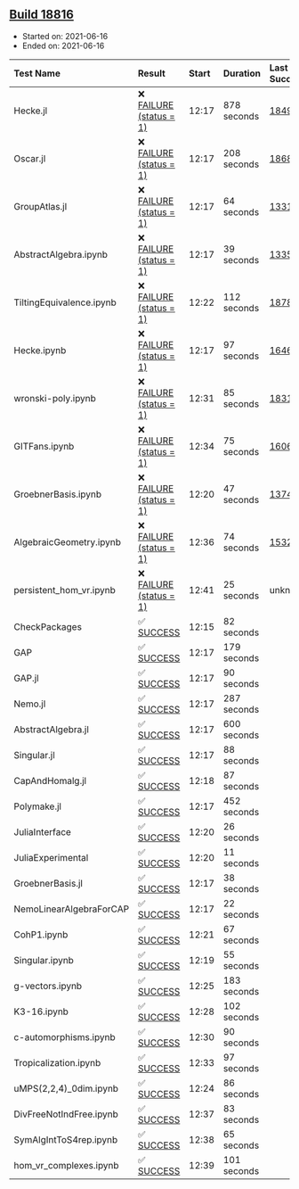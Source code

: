 ## [Build 18816](https://oscarci.mathematik.uni-kl.de/job/oscar/18816/)

* Started on: 2021-06-16
* Ended on: 2021-06-16

| Test Name    | Result | Start | Duration | Last Success | First Failure |
|:-------------|:-------|:------|:---------|:-------------|:--------------|
| Hecke.jl | ❌ [FAILURE (status = 1)](https://oscarci.mathematik.uni-kl.de/job/oscar/18816/artifact/logs/build-18816/Hecke.jl.log) | 12:17 | 878 seconds | [18490](https://oscarci.mathematik.uni-kl.de/job/oscar/18490/) | [18491](https://oscarci.mathematik.uni-kl.de/job/oscar/18491/) |
| Oscar.jl | ❌ [FAILURE (status = 1)](https://oscarci.mathematik.uni-kl.de/job/oscar/18816/artifact/logs/build-18816/Oscar.jl.log) | 12:17 | 208 seconds | [18684](https://oscarci.mathematik.uni-kl.de/job/oscar/18684/) | [18685](https://oscarci.mathematik.uni-kl.de/job/oscar/18685/) |
| GroupAtlas.jl | ❌ [FAILURE (status = 1)](https://oscarci.mathematik.uni-kl.de/job/oscar/18816/artifact/logs/build-18816/GroupAtlas.jl.log) | 12:17 | 64 seconds | [13311](https://oscarci.mathematik.uni-kl.de/job/oscar/13311/) | [13312](https://oscarci.mathematik.uni-kl.de/job/oscar/13312/) |
| AbstractAlgebra.ipynb | ❌ [FAILURE (status = 1)](https://oscarci.mathematik.uni-kl.de/job/oscar/18816/artifact/logs/build-18816/AbstractAlgebra.ipynb.log) | 12:17 | 39 seconds | [13355](https://oscarci.mathematik.uni-kl.de/job/oscar/13355/) | [13356](https://oscarci.mathematik.uni-kl.de/job/oscar/13356/) |
| TiltingEquivalence.ipynb | ❌ [FAILURE (status = 1)](https://oscarci.mathematik.uni-kl.de/job/oscar/18816/artifact/logs/build-18816/TiltingEquivalence.ipynb.log) | 12:22 | 112 seconds | [18789](https://oscarci.mathematik.uni-kl.de/job/oscar/18789/) | [18790](https://oscarci.mathematik.uni-kl.de/job/oscar/18790/) |
| Hecke.ipynb | ❌ [FAILURE (status = 1)](https://oscarci.mathematik.uni-kl.de/job/oscar/18816/artifact/logs/build-18816/Hecke.ipynb.log) | 12:17 | 97 seconds | [16463](https://oscarci.mathematik.uni-kl.de/job/oscar/16463/) | [16464](https://oscarci.mathematik.uni-kl.de/job/oscar/16464/) |
| wronski-poly.ipynb | ❌ [FAILURE (status = 1)](https://oscarci.mathematik.uni-kl.de/job/oscar/18816/artifact/logs/build-18816/wronski-poly.ipynb.log) | 12:31 | 85 seconds | [18314](https://oscarci.mathematik.uni-kl.de/job/oscar/18314/) | [18315](https://oscarci.mathematik.uni-kl.de/job/oscar/18315/) |
| GITFans.ipynb | ❌ [FAILURE (status = 1)](https://oscarci.mathematik.uni-kl.de/job/oscar/18816/artifact/logs/build-18816/GITFans.ipynb.log) | 12:34 | 75 seconds | [16068](https://oscarci.mathematik.uni-kl.de/job/oscar/16068/) | [16069](https://oscarci.mathematik.uni-kl.de/job/oscar/16069/) |
| GroebnerBasis.ipynb | ❌ [FAILURE (status = 1)](https://oscarci.mathematik.uni-kl.de/job/oscar/18816/artifact/logs/build-18816/GroebnerBasis.ipynb.log) | 12:20 | 47 seconds | [13748](https://oscarci.mathematik.uni-kl.de/job/oscar/13748/) | [13749](https://oscarci.mathematik.uni-kl.de/job/oscar/13749/) |
| AlgebraicGeometry.ipynb | ❌ [FAILURE (status = 1)](https://oscarci.mathematik.uni-kl.de/job/oscar/18816/artifact/logs/build-18816/AlgebraicGeometry.ipynb.log) | 12:36 | 74 seconds | [15322](https://oscarci.mathematik.uni-kl.de/job/oscar/15322/) | [15323](https://oscarci.mathematik.uni-kl.de/job/oscar/15323/) |
| persistent_hom_vr.ipynb | ❌ [FAILURE (status = 1)](https://oscarci.mathematik.uni-kl.de/job/oscar/18816/artifact/logs/build-18816/persistent_hom_vr.ipynb.log) | 12:41 | 25 seconds | unknown | unknown |
| CheckPackages | ✅ [SUCCESS](https://oscarci.mathematik.uni-kl.de/job/oscar/18816/artifact/logs/build-18816/CheckPackages.log) | 12:15 | 82 seconds |  |  |
| GAP | ✅ [SUCCESS](https://oscarci.mathematik.uni-kl.de/job/oscar/18816/artifact/logs/build-18816/GAP.log) | 12:17 | 179 seconds |  |  |
| GAP.jl | ✅ [SUCCESS](https://oscarci.mathematik.uni-kl.de/job/oscar/18816/artifact/logs/build-18816/GAP.jl.log) | 12:17 | 90 seconds |  |  |
| Nemo.jl | ✅ [SUCCESS](https://oscarci.mathematik.uni-kl.de/job/oscar/18816/artifact/logs/build-18816/Nemo.jl.log) | 12:17 | 287 seconds |  |  |
| AbstractAlgebra.jl | ✅ [SUCCESS](https://oscarci.mathematik.uni-kl.de/job/oscar/18816/artifact/logs/build-18816/AbstractAlgebra.jl.log) | 12:17 | 600 seconds |  |  |
| Singular.jl | ✅ [SUCCESS](https://oscarci.mathematik.uni-kl.de/job/oscar/18816/artifact/logs/build-18816/Singular.jl.log) | 12:17 | 88 seconds |  |  |
| CapAndHomalg.jl | ✅ [SUCCESS](https://oscarci.mathematik.uni-kl.de/job/oscar/18816/artifact/logs/build-18816/CapAndHomalg.jl.log) | 12:18 | 87 seconds |  |  |
| Polymake.jl | ✅ [SUCCESS](https://oscarci.mathematik.uni-kl.de/job/oscar/18816/artifact/logs/build-18816/Polymake.jl.log) | 12:17 | 452 seconds |  |  |
| JuliaInterface | ✅ [SUCCESS](https://oscarci.mathematik.uni-kl.de/job/oscar/18816/artifact/logs/build-18816/JuliaInterface.log) | 12:20 | 26 seconds |  |  |
| JuliaExperimental | ✅ [SUCCESS](https://oscarci.mathematik.uni-kl.de/job/oscar/18816/artifact/logs/build-18816/JuliaExperimental.log) | 12:20 | 11 seconds |  |  |
| GroebnerBasis.jl | ✅ [SUCCESS](https://oscarci.mathematik.uni-kl.de/job/oscar/18816/artifact/logs/build-18816/GroebnerBasis.jl.log) | 12:17 | 38 seconds |  |  |
| NemoLinearAlgebraForCAP | ✅ [SUCCESS](https://oscarci.mathematik.uni-kl.de/job/oscar/18816/artifact/logs/build-18816/NemoLinearAlgebraForCAP.log) | 12:17 | 22 seconds |  |  |
| CohP1.ipynb | ✅ [SUCCESS](https://oscarci.mathematik.uni-kl.de/job/oscar/18816/artifact/logs/build-18816/CohP1.ipynb.log) | 12:21 | 67 seconds |  |  |
| Singular.ipynb | ✅ [SUCCESS](https://oscarci.mathematik.uni-kl.de/job/oscar/18816/artifact/logs/build-18816/Singular.ipynb.log) | 12:19 | 55 seconds |  |  |
| g-vectors.ipynb | ✅ [SUCCESS](https://oscarci.mathematik.uni-kl.de/job/oscar/18816/artifact/logs/build-18816/g-vectors.ipynb.log) | 12:25 | 183 seconds |  |  |
| K3-16.ipynb | ✅ [SUCCESS](https://oscarci.mathematik.uni-kl.de/job/oscar/18816/artifact/logs/build-18816/K3-16.ipynb.log) | 12:28 | 102 seconds |  |  |
| c-automorphisms.ipynb | ✅ [SUCCESS](https://oscarci.mathematik.uni-kl.de/job/oscar/18816/artifact/logs/build-18816/c-automorphisms.ipynb.log) | 12:30 | 90 seconds |  |  |
| Tropicalization.ipynb | ✅ [SUCCESS](https://oscarci.mathematik.uni-kl.de/job/oscar/18816/artifact/logs/build-18816/Tropicalization.ipynb.log) | 12:33 | 97 seconds |  |  |
| uMPS(2,2,4)_0dim.ipynb | ✅ [SUCCESS](https://oscarci.mathematik.uni-kl.de/job/oscar/18816/artifact/logs/build-18816/uMPS-2-2-4-_0dim.ipynb.log) | 12:24 | 86 seconds |  |  |
| DivFreeNotIndFree.ipynb | ✅ [SUCCESS](https://oscarci.mathematik.uni-kl.de/job/oscar/18816/artifact/logs/build-18816/DivFreeNotIndFree.ipynb.log) | 12:37 | 83 seconds |  |  |
| SymAlgIntToS4rep.ipynb | ✅ [SUCCESS](https://oscarci.mathematik.uni-kl.de/job/oscar/18816/artifact/logs/build-18816/SymAlgIntToS4rep.ipynb.log) | 12:38 | 65 seconds |  |  |
| hom_vr_complexes.ipynb | ✅ [SUCCESS](https://oscarci.mathematik.uni-kl.de/job/oscar/18816/artifact/logs/build-18816/hom_vr_complexes.ipynb.log) | 12:39 | 101 seconds |  |  |

